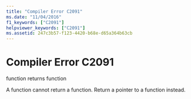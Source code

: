 ```yaml
---
title: "Compiler Error C2091"
ms.date: "11/04/2016"
f1_keywords: ["C2091"]
helpviewer_keywords: ["C2091"]
ms.assetid: 247c3b57-f123-4420-b68e-d65a364b63cb
---
```

# Compiler Error C2091

function returns function

A function cannot return a function. Return a pointer to a function instead.